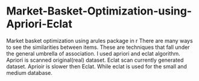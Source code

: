 # Market-Basket-Optimization-using-Apriori-Eclat
Market basket optimization using arules package in r
There are many ways to see the similarities between items. These are techniques that fall under the general umbrella of association. I used apriori and eclat algorithm. Apriori is scanned original(real) dataset. Eclat scan currently generated dataset. Aprioir is slower then Eclat. While eclat is used for the small and medium database.
